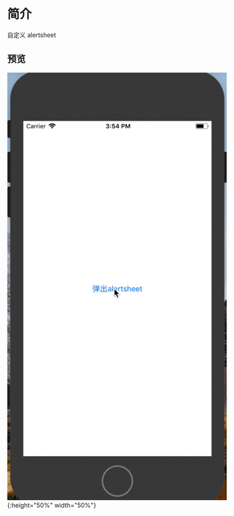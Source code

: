 # 简介

自定义 alertsheet
## 预览

![样式图](https://github.com/chennyhuang/HZAlertSheet/blob/master/screen.gif ){:height="50%" width="50%"}
